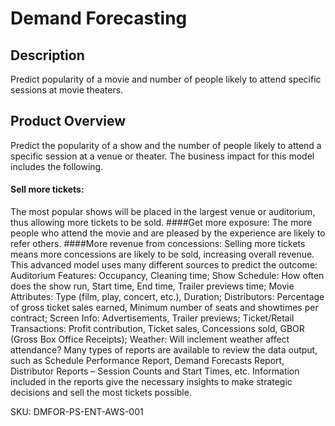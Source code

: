 # Demand Forecasting

## Description
Predict popularity of a movie and number of people likely to attend specific sessions at movie theaters. 

## Product Overview
Predict the popularity of a show and the number of people likely to attend a specific session at a venue or theater. The business impact for this model includes the following. 
#### Sell more tickets: 
The most popular shows will be placed in the largest venue or auditorium, thus allowing more tickets to be sold. 
####Get more exposure: 
The more people who attend the movie and are pleased by the experience are likely to refer others. 
####More revenue from concessions: 
Selling more tickets means more concessions are likely to be sold, increasing overall revenue. This advanced model uses many different sources to predict the outcome: Auditorium Features:  Occupancy, Cleaning time; Show Schedule: How often does the show run, Start time, End time, Trailer previews time; Movie Attributes: Type (film, play, concert, etc.), Duration; Distributors: Percentage of gross ticket sales earned, Minimum number of seats and showtimes per contract; Screen Info: Advertisements, Trailer previews; Ticket/Retail Transactions: Profit contribution, Ticket sales, Concessions sold, GBOR (Gross Box Office Receipts); Weather: Will inclement weather affect attendance? Many types of reports are available to review the data output, such as Schedule Performance Report, Demand Forecasts Report, Distributor Reports – Session Counts and Start Times, etc. Information included in the reports give the necessary insights to make strategic decisions and sell the most tickets possible.

SKU: DMFOR-PS-ENT-AWS-001

